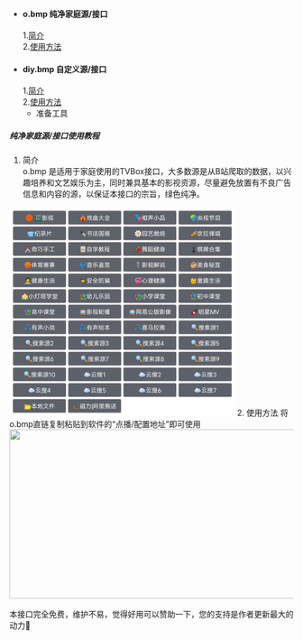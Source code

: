 * #### o.bmp 纯净家庭源/接口
  1.<a href="#o1">简介</a>  
  2.<a href="#o2">使用方法</a>
* #### diy.bmp 自定义源/接口
  1.<a href="#o3">简介</a>  
  2.<a href="#o4">使用方法</a>
    - 准备工具

##### 纯净家庭源/接口使用教程
1. <a id="o1">简介</a>  
o.bmp 是适用于家庭使用的TVBox接口，大多数源是从B站爬取的数据，以兴趣培养和文艺娱乐为主，同时兼具基本的影视资源，尽量避免放置有不良广告信息和内容的源，以保证本接口的宗旨，绿色纯净。  
<img src="https://raw.githubusercontent.com/HiTang123/abc/main/o家庭源概览.png" style="width:400px;height:370px;" />  
2. <a id="o2">使用方法</a>   
将o.bmp直链复制粘贴到软件的“点播/配置地址”即可使用  
<img src="https://agit.ai/cacifer/xyz/raw/branch/master/img/示例.jpg" style="width:600px;height:300px;" />  





本接口完全免费，维护不易，觉得好用可以赞助一下，您的支持是作者更新最大的动力🌹
